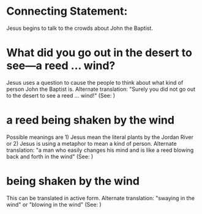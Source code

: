
# Connecting Statement:
Jesus begins to talk to the crowds about John the Baptist.

# What did you go out in the desert to see—a reed ... wind?
Jesus uses a question to cause the people to think about what kind of person John the Baptist is. Alternate translation: "Surely you did not go out to the desert to see a reed ... wind!" (See: )

# a reed being shaken by the wind
Possible meanings are 1) Jesus mean the literal plants by the Jordan River or 2) Jesus is using a metaphor to mean a kind of person. Alternate translation: "a man who easily changes his mind and is like a reed blowing back and forth in the wind" (See: )

# being shaken by the wind
This can be translated in active form. Alternate translation: "swaying in the wind" or "blowing in the wind" (See: )